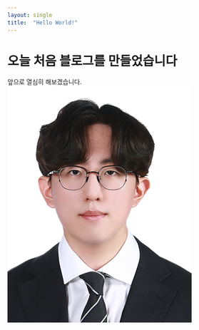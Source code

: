 ```yaml
---
layout: single
title:  "Hello World!"
---
```


# 오늘 처음 블로그를 만들었습니다

앞으로 열심히 해보겠습니다.![이력서](../images/2025-02-25-test/이력서.jpg)
